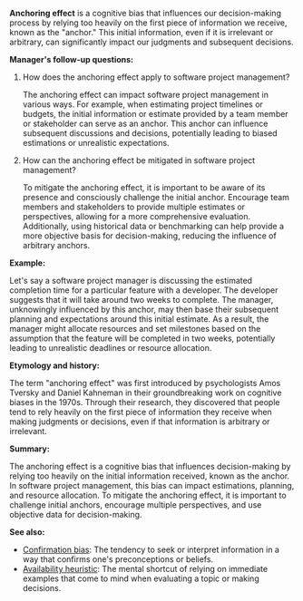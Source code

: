 **Anchoring effect** is a cognitive bias that influences our decision-making process
by relying too heavily on the first piece of information we receive, known as the
"anchor." This initial information, even if it is irrelevant or arbitrary, can
significantly impact our judgments and subsequent decisions.

**Manager's follow-up questions:**

1. How does the anchoring effect apply to software project management?
   
   The anchoring effect can impact software project management in various ways.
   For example, when estimating project timelines or budgets, the initial
   information or estimate provided by a team member or stakeholder can serve
   as an anchor. This anchor can influence subsequent discussions and decisions,
   potentially leading to biased estimations or unrealistic expectations.

2. How can the anchoring effect be mitigated in software project management?
   
   To mitigate the anchoring effect, it is important to be aware of its presence
   and consciously challenge the initial anchor. Encourage team members and
   stakeholders to provide multiple estimates or perspectives, allowing for a
   more comprehensive evaluation. Additionally, using historical data or
   benchmarking can help provide a more objective basis for decision-making,
   reducing the influence of arbitrary anchors.

**Example:**

Let's say a software project manager is discussing the estimated completion time
for a particular feature with a developer. The developer suggests that it will
take around two weeks to complete. The manager, unknowingly influenced by this
anchor, may then base their subsequent planning and expectations around this
initial estimate. As a result, the manager might allocate resources and set
milestones based on the assumption that the feature will be completed in two
weeks, potentially leading to unrealistic deadlines or resource allocation.

**Etymology and history:**

The term "anchoring effect" was first introduced by psychologists Amos Tversky
and Daniel Kahneman in their groundbreaking work on cognitive biases in the
1970s. Through their research, they discovered that people tend to rely heavily
on the first piece of information they receive when making judgments or decisions,
even if that information is arbitrary or irrelevant.

**Summary:**

The anchoring effect is a cognitive bias that influences decision-making by
relying too heavily on the initial information received, known as the anchor.
In software project management, this bias can impact estimations, planning, and
resource allocation. To mitigate the anchoring effect, it is important to
challenge initial anchors, encourage multiple perspectives, and use objective
data for decision-making.

**See also:**

- [Confirmation bias](?concept=confirmation+bias&specialist_role=Psychologist&target_audience=Manager+of+a+software+project):
  The tendency to seek or interpret information in a way that confirms one's
  preconceptions or beliefs.
- [Availability heuristic](?concept=availability+heuristic&specialist_role=Psychologist&target_audience=Manager+of+a+software+project):
  The mental shortcut of relying on immediate examples that come to mind when
  evaluating a topic or making decisions.